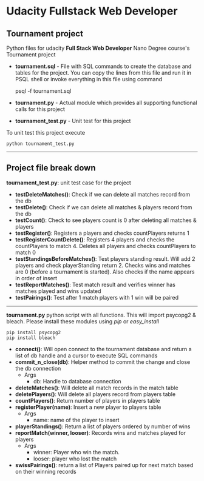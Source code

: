 Udacity Fullstack Web Developer
===============================

Tournament project
------------------
Python files for udacity **Full Stack Web Developer** Nano Degree course's Tournament project

- **tournament.sql** - File with SQL commands to create the database and tables for the project. You can copy the lines from this file and run it in PSQL shell or invoke everything in this file using command


    psql -f tournament.sql

- **tournament.py** - Actual module which provides all supporting functional calls for this project
- **tournament_test.py** - Unit test for this project

To unit test this project execute

    python tournament_test.py

----------

Project file break down
-----------------------
**tournament_test.py**: unit test case for the project
- **testDeleteMatches()**: Check if we can delete all matches record from the db
- **testDelete()**: Check if we can delete all matches & players record from the db
- **testCount()**: Check to see players count is 0 after deleting all matches & players
- **testRegister()**: Registers a players and checks countPlayers returns 1
- **testRegisterCountDelete()**: Registers 4 players and checks the countPlayers to match 4. Deletes all players and checks countPlayers to match 0
- **testStandingsBeforeMatches()**: Test players standing result. Will add 2 players and check playerStanding return 2. Checks wins and matches are 0 (before a tournament is started). Also checks if the name appears in order of insert
- **testReportMatches()**: Test match result and verifies winner has matches played and wins updated
- **testPairings()**: Test after 1 match players with 1 win will be paired

----------

**tournament.py** python script with all functions. This will import psycopg2 & bleach. Please install these modules using *pip* or *easy_install*

    pip install psycopg2
    pip install bleach

- **connect()**: Will open connect to the tournament database and  return a list of db handle and a cursor to execute SQL commands
- **commit_n_close(db)**: Helper method to commit the change and close the db connection
	- Args
		- db: Handle to database connection
- **deleteMatches()**: Will delete all match records in the match table
- **deletePlayers()**: Will delete all players record from players table
- **countPlayers()**: Return number of players in players table
- **registerPlayer(name)**: Insert a new player to players table
	- Args
		- name: name of the player to insert
- **playerStandings()**: Return a list of players ordered by number of wins
- **reportMatch(winner, looser)**: Records wins and matches played for players
	- Args
		- winner: Player who win the match. 
		- looser: player who lost the match
- **swissPairings()**: return a list of Players paired up for next match based on their winning records